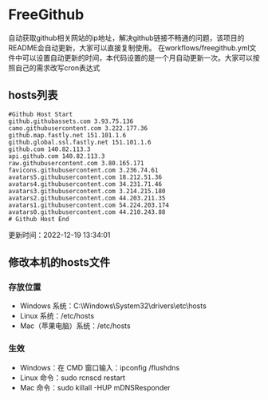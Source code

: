 # FreeGithub
自动获取github相关网站的ip地址，解决github链接不畅通的问题，该项目的README会自动更新，大家可以直接复制使用。
在workflows/freegithub.yml文件中可以设置自动更新的时间，本代码设置的是一个月自动更新一次。大家可以按照自己的需求改写cron表达式

## hosts列表
```base
#Github Host Start
github.githubassets.com 3.93.75.136
camo.githubusercontent.com 3.222.177.36
github.map.fastly.net 151.101.1.6
github.global.ssl.fastly.net 151.101.1.6
github.com 140.82.113.3
api.github.com 140.82.113.3
raw.githubusercontent.com 3.80.165.171
favicons.githubusercontent.com 3.236.74.61
avatars5.githubusercontent.com 18.212.51.36
avatars4.githubusercontent.com 34.231.71.46
avatars3.githubusercontent.com 3.214.215.180
avatars2.githubusercontent.com 44.203.211.35
avatars1.githubusercontent.com 54.224.203.174
avatars0.githubusercontent.com 44.210.243.88
# Github Host End
```

更新时间：2022-12-19 13:34:01

## 修改本机的hosts文件
### 存放位置
* Windows 系统：C:\Windows\System32\drivers\etc\hosts
* Linux 系统：/etc/hosts
* Mac（苹果电脑）系统：/etc/hosts

### 生效
* Windows：在 CMD 窗口输入：ipconfig /flushdns
* Linux 命令：sudo rcnscd restart
* Mac 命令：sudo killall -HUP mDNSResponder